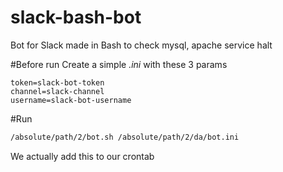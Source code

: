# slack-bash-bot
Bot for Slack made in Bash to check mysql, apache service halt

#Before run
Create a simple *.ini* with these 3 params
```
token=slack-bot-token
channel=slack-channel
username=slack-bot-username
```

#Run 
```bash
/absolute/path/2/bot.sh /absolute/path/2/da/bot.ini
```
We actually add this to our crontab
